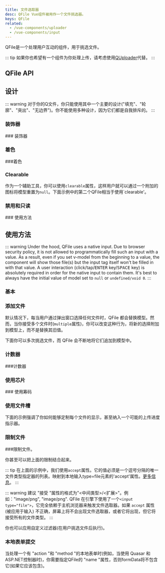 ```yaml
---
title: 文件选取器
desc: QFile Vue组件被用作一个文件挑选器。
keys: QFile
related:
  - /vue-components/uploader
  - /vue-components/input
---
```


QFile是一个处理用户互动的组件，用于挑选文件。

::: tip
如果你也希望有一个组件为你处理上传，请考虑使用[QUploader](/vue-components/uploader)代替。
:::

## QFile API

<doc-api file="QFile" />

## 设计

::: warning
对于你的Q文件，你只能使用其中一个主要的设计("填充"、"轮廓"、"突出"、"无边界")。你不能使用多种设计，因为它们都是自我排斥的。
:::

<doc-example title="设计概述" file="QFile/DesignOverview" />

### 装饰器

<doc-example title="装饰器" file="QFile/Decorators" /> ### 装饰器

### 着色

<doc-example title="着色" file="QFile/Coloring" /> ###着色

### Clearable
作为一个辅助工具，你可以使用`clearable`属性，这样用户就可以通过一个附加的图标将模型重置为`null`。下面示例中的第二个QFile相当于使用`clearable'。

<doc-example title="可清除" file="QFile/Clearable" />

### 禁用和只读

<doc-example title="禁用和只读" file="QFile/DisableReadonly" /> ### 使用方法

## 使用方法

::: warning
Under the hood, QFile uses a native input. Due to browser security policy, it is not allowed to programmatically fill such an input with a value. As a result, even if you set v-model from the beginning to a value, the component will show those file(s) but the input tag itself won't be filled in with that value. A user interaction (click/tap/<kbd>ENTER</kbd> key/<kbd>SPACE</kbd> key) is absolutely required in order for the native input to contain them. It's best to always have the initial value of model set to `null` or `undefined/void 0`.
:::

### 基本

<doc-example title="单个文件" file="QFile/BasicSingle" />

<doc-example title="多个文件" file="QFile/BasicMultiple" />

### 添加文件

默认情况下，每当用户通过弹出窗口选择任何文件时，QFile 都会替换模型。然而，当你接受多个文件时(`multiple`属性)，你可以改变这种行为，将新的选择附加到模型上，而不是替换其旧值。

下面你可以多次挑选文件，而 QFile 会不断地将它们追加到模型中。

<doc-example title="追加文件" file="QFile/AppendingFiles" />

### 计数器

<doc-example title="基本计数器" file="QFile/CounterBasic" /> ###计数器

<doc-example title="计数器的标签" file="QFile/CounterLabel" />

### 使用芯片

<doc-example title="使用筹码" file="QFile/WithChips" /> ### 使用筹码

### 使用文件槽

下面的示例强调了你如何能够定制每个文件的显示，甚至纳入一个可能的上传进度指示器。

<doc-example title="有进度指示器" file="QFile/WithProgress" />

### 限制文件

<doc-example title="基本限制" file="QFile/RestrictionBasic" /> ###限制文件。

你甚至可以把上面的限制结合起来。

::: tip
在上面的示例中，我们使用`accept`属性。它的值必须是一个逗号分隔的唯一文件类型指定器的列表。映射到本地输入type=file元素的'accept'属性。[更多信息](https://developer.mozilla.org/en-US/docs/Web/HTML/Element/input/file#Unique_file_type_specifiers)。
:::

::: warning
建议 "接受 "属性的格式为"<中间类型>/<扩展>"。例如："image/png", "image/png". QFile 在引擎下使用了一个`<input type="file">`，它完全依赖于主机浏览器来触发文件选取器。如果 `accept` 属性 (被应用于输入) 不正确，屏幕上将不会出现文件选取器，或者它将出现，但它将接受所有的文件类型。
:::

你也可以应用自定义过滤器(在用户挑选文件后执行)。

<doc-example title="过滤器" file="QFile/RestrictionFilter" />


### 本地表单提交

当处理一个有 "action "和 "method "的本地表单时(例如，当使用 Quasar 和ASP.NET控制器时)，你需要指定QFile的 "name "属性，否则formData将不包含它(如果它应该包含)。

<doc-example title="本地表单" file="QFile/NativeForm" />
